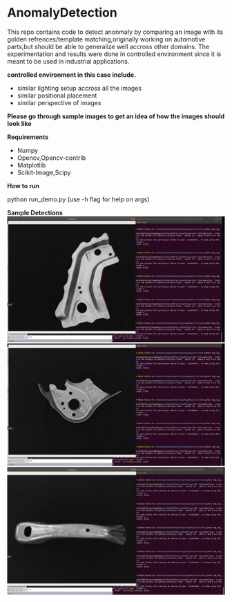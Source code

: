# AnomalyDetection
This repo contains code to detect anonmaly by comparing an image with its golden refrences/template matching,originally working on automotive parts,but should be able to generalize well accross other domains.
The experimentation and results were done in controlled environment since it is meant to be used in industrial applications.

**controlled environment in this case include.**

- similar lighting setup accross all the images
- similar positional placement
- similar perspective of images

**Please go through sample images to get an idea of how the images should look like**

**Requirements**

- Numpy
- Opencv,Opencv-contrib 
- Matplotlib
- Scikit-Image,Scipy


**How to run**

python run_demo.py <path to good samples folder> <path to image which is to be analyzed for anomaly>
(use -h flag for help on args)

**Sample Detections**
![sample detection1 ](https://github.com/learnermaxRL/AnomalyDetection/blob/master/media/def1.png)
![sample detection2 ](https://github.com/learnermaxRL/AnomalyDetection/blob/master/media/def3.png)
![sample detection3 ](https://github.com/learnermaxRL/AnomalyDetection/blob/master/media/def6.png)


